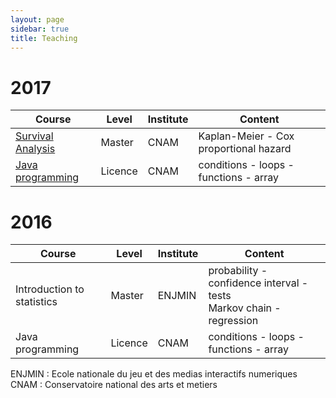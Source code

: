 ```yaml
---
layout: page
sidebar: true
title: Teaching
---
```


# 2017

| Course     | Level   | Institute | Content      |
| ---------- | ------  | ----------|--------------|
| [Survival Analysis](/teaching/survival) | Master | CNAM | Kaplan-Meier - Cox proportional hazard |
| [Java programming](/teaching/nfa031) | Licence | CNAM      | conditions - loops - functions - array |

# 2016

| Course             | Level   | Institute | Content      |
| ------------------ | ------  | ----------|--------------|
| Introduction to statistics | Master  | ENJMIN    | probability - confidence interval - tests <br> Markov chain - regression |
| Java programming   | Licence | CNAM      | conditions - loops - functions - array |

ENJMIN : Ecole nationale du jeu et des medias interactifs numeriques 
CNAM : Conservatoire national des arts et metiers